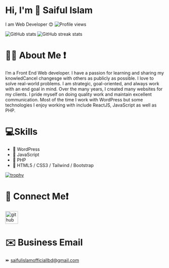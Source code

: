 # Hi, I'm 👋 Saiful Islam
I am Web Developer 😊
![Profile views](https://gpvc.arturio.dev/Saiful-Islam-2023)

![GitHub stats](https://github-readme-stats.vercel.app/api?username=Saiful-Islam-2023&show_icons=true)
![GitHub streak stats](https://streak-stats.demolab.com/?user=Saiful-Islam-2023)  
# 👨‍💻 About Me ❗
I’m a Front End Web developer. I have a passion for learning and sharing my knowledCancel changesge with others as publicly as possible. I love to solve real-world problems. I am strategic, goal-oriented, and always work with an end goal in mind. Over the many years, I created many websites for my clients. I pride myself on doing quality work and maintain excellent communication. Most of the time I work with WordPress but some technologies I enjoy working with include ReactJS, JavaScript as well as PHP.

# 💻Skills
- 🔰 WordPress
- 🔰 JavaScript 
- 🔰 PHP
- 🔰 HTML5 / CSS3 / Tailwind / Bootstrap

[![trophy](https://github-profile-trophy.vercel.app/?username=Saiful-Islam-2023)](https://github.com/ryo-ma/github-profile-trophy)
# 🤙 Connect Me❗
[<img src='[https://icons8.com/icon/118497/facebook]' alt='github' height='40'>](https://github.com/Saiful-Islam-2023) 

# ✉️ Business Email
⏩ <a href="saifulislamofficiallbd@gmail.com">saifulislamofficiallbd@gmail.com</a>
